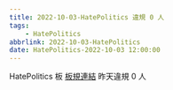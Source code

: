 ```yaml
---
title: 2022-10-03-HatePolitics 違規 0 人
tags:
    - HatePolitics
abbrlink: 2022-10-03-HatePolitics
date: HatePolitics-2022-10-03 12:00:00
---
```

HatePolitics 板 [板規連結](https://www.ptt.cc/bbs/HatePolitics/M.1617115262.A.D60.html)
昨天違規 0 人
